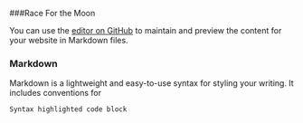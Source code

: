 ###Race For the Moon



You can use the [editor on GitHub](https://github.com/vivek1hk/Race-For-The-Moon/edit/master/README.md) to maintain and preview the content for your website in Markdown files.


### Markdown

Markdown is a lightweight and easy-to-use syntax for styling your writing. It includes conventions for

```markdown
Syntax highlighted code block

